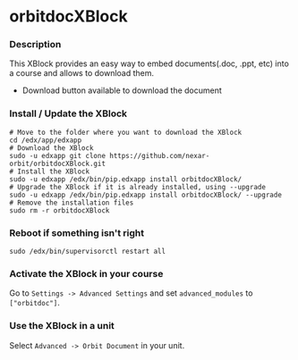 orbitdocXBlock
===============

### Description ###

This XBlock provides an easy way to embed documents(.doc, .ppt, etc) into a course and allows to download them.
- Download button available to download the document


### Install / Update the XBlock ###

    # Move to the folder where you want to download the XBlock
    cd /edx/app/edxapp
    # Download the XBlock
    sudo -u edxapp git clone https://github.com/nexar-orbit/orbitdocXBlock.git
    # Install the XBlock
    sudo -u edxapp /edx/bin/pip.edxapp install orbitdocXBlock/
    # Upgrade the XBlock if it is already installed, using --upgrade
    sudo -u edxapp /edx/bin/pip.edxapp install orbitdocXBlock/ --upgrade
    # Remove the installation files
    sudo rm -r orbitdocXBlock

### Reboot if something isn't right ###

    sudo /edx/bin/supervisorctl restart all

### Activate the XBlock in your course ###
Go to `Settings -> Advanced Settings` and set `advanced_modules` to `["orbitdoc"]`.

### Use the XBlock in a unit ###
Select `Advanced -> Orbit Document` in your unit.

